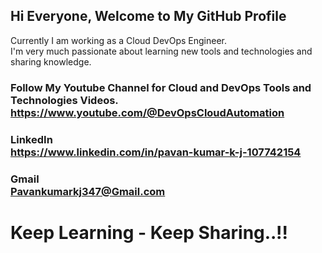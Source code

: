 
## Hi Everyone, Welcome to My GitHub Profile

Currently I am working as a Cloud DevOps Engineer.\
I'm very much passionate about learning new tools and technologies and sharing knowledge.

### Follow My Youtube Channel for Cloud and DevOps Tools and Technologies Videos.<br/>**https://www.youtube.com/@DevOpsCloudAutomation**

### LinkedIn<br/>**https://www.linkedin.com/in/pavan-kumar-k-j-107742154**

### Gmail<br/>**Pavankumarkj347@Gmail.com**

# Keep Learning - Keep Sharing..!!
